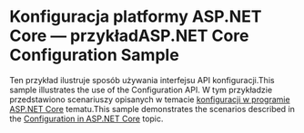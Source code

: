 # <a name="aspnet-core-configuration-sample"></a><span data-ttu-id="6659d-101">Konfiguracja platformy ASP.NET Core — przykład</span><span class="sxs-lookup"><span data-stu-id="6659d-101">ASP.NET Core Configuration Sample</span></span>

<span data-ttu-id="6659d-102">Ten przykład ilustruje sposób używania interfejsu API konfiguracji.</span><span class="sxs-lookup"><span data-stu-id="6659d-102">This sample illustrates the use of the Configuration API.</span></span> <span data-ttu-id="6659d-103">W tym przykładzie przedstawiono scenariuszy opisanych w temacie [konfiguracji w programie ASP.NET Core](https://docs.microsoft.com/aspnet/core/fundamentals/configuration) tematu.</span><span class="sxs-lookup"><span data-stu-id="6659d-103">This sample demonstrates the scenarios described in the [Configuration in ASP.NET Core](https://docs.microsoft.com/aspnet/core/fundamentals/configuration) topic.</span></span>
